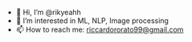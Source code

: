 - 👋 Hi, I’m @rikyeahh
- 👀 I’m interested in ML, NLP, Image processing
- 📫 How to reach me: riccardororato99@gmail.com
